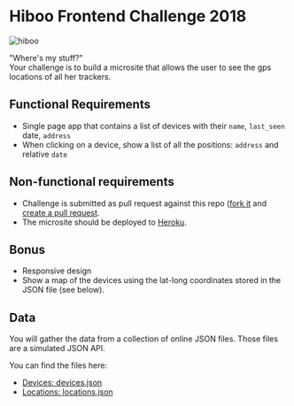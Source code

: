 # Hiboo Frontend Challenge 2018

![hiboo](http://hiboo-preprod.herokuapp.com/assets/logo-1dc0622627df9b16cfe34026f48b408ddcb2e08b4186fd5f13841a39d0d0c4cd.png)

"Where's my stuff?"  
Your challenge is to build a microsite that allows the user to see the gps locations of all her trackers.

## Functional Requirements
- Single page app that contains a list of devices with their `name`, `last_seen` date, `address`
- When clicking on a device, show a list of all the positions: `address` and relative `date`


## Non-functional requirements

- Challenge is submitted as pull request against this repo ([fork it](https://help.github.com/articles/fork-a-repo/) and [create a pull request](https://help.github.com/articles/creating-a-pull-request-from-a-fork/).
- The microsite should be deployed to [Heroku](https://devcenter.heroku.com/articles/getting-started-with-nodejs).


## Bonus
- Responsive design
- Show a map of the devices using the lat-long coordinates stored in the JSON file (see below).
  
## Data

You will gather the data from a collection of online JSON files. 
Those files are a simulated JSON API.

You can find the files here:
 - [Devices: devices.json](TODO)
 - [Locations: locations.json](TODO)

